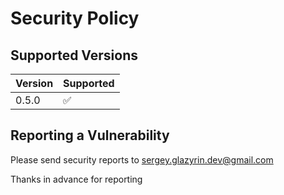 # Security Policy

## Supported Versions

| Version | Supported          |
| ------- | ------------------ |
| 0.5.0   | :white_check_mark: |

## Reporting a Vulnerability

Please send security reports to sergey.glazyrin.dev@gmail.com

Thanks in advance for reporting
